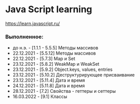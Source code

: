 # Java Script learning

https://learn.javascript.ru/

### Выполненное: 
* до н.э. - [1.1.1 - 5.5.5] Методы массивов
* 22.12.2021 - [5.5.12] Методы массивов
* 22.12.2021 - [5.7.3] Map и Set
* 23.12.2021 - [5.8.2] WeakMap и WeakSet
* 23.12.2021 - [5.9.2] Object.keys, values, entries
* 23.12.2021 - [5.10.2] Деструктурирующее присваивание
* 23.12.2021 - [5.11.4] Дата и время
* 24.12.2021 - [5.11.8] Дата и время
* 28.12.2021 - [7.2] Свойства - геттеры и сеттеры
* 16.03.2022 - [9.1] Классы